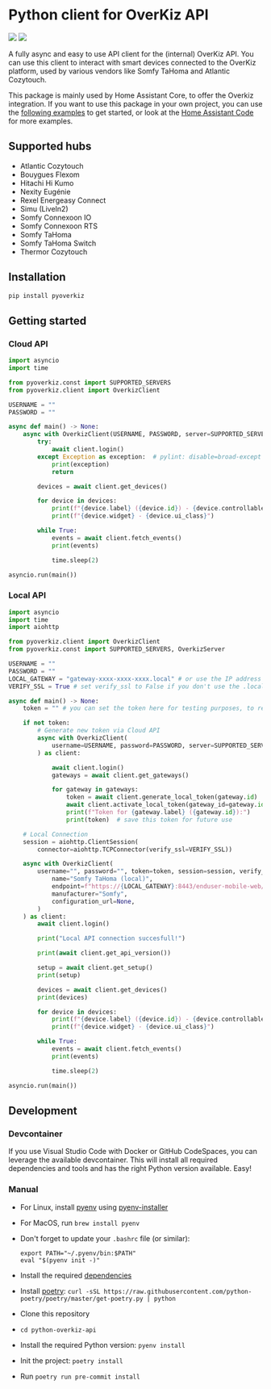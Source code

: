 # Python client for OverKiz API

<p align=left>
    <a href="https://github.com/iMicknl/python-overkiz-api/actions"><img src="https://github.com/iMicknl/python-overkiz-api/workflows/CI/badge.svg"/></a>
    <a href="https://github.com/psf/black"><img src="https://img.shields.io/badge/code%20style-black-000000.svg" /></a>
</p>

A fully async and easy to use API client for the (internal) OverKiz API. You can use this client to interact with smart devices connected to the OverKiz platform, used by various vendors like Somfy TaHoma and Atlantic Cozytouch.

This package is mainly used by Home Assistant Core, to offer the Overkiz integration. If you want to use this package in your own project, you can use the [following examples](#getting-started) to get started, or look at the [Home Assistant Code](https://github.com/home-assistant/core/tree/dev/homeassistant/components/overkiz) for more examples.

## Supported hubs

- Atlantic Cozytouch
- Bouygues Flexom
- Hitachi Hi Kumo
- Nexity Eugénie
- Rexel Energeasy Connect
- Simu (LiveIn2)
- Somfy Connexoon IO
- Somfy Connexoon RTS
- Somfy TaHoma
- Somfy TaHoma Switch
- Thermor Cozytouch

## Installation

```bash
pip install pyoverkiz
```

## Getting started


### Cloud API

```python
import asyncio
import time

from pyoverkiz.const import SUPPORTED_SERVERS
from pyoverkiz.client import OverkizClient

USERNAME = ""
PASSWORD = ""

async def main() -> None:
    async with OverkizClient(USERNAME, PASSWORD, server=SUPPORTED_SERVERS["somfy_europe"]) as client:
        try:
            await client.login()
        except Exception as exception:  # pylint: disable=broad-except
            print(exception)
            return

        devices = await client.get_devices()

        for device in devices:
            print(f"{device.label} ({device.id}) - {device.controllable_name}")
            print(f"{device.widget} - {device.ui_class}")

        while True:
            events = await client.fetch_events()
            print(events)

            time.sleep(2)

asyncio.run(main())
```

### Local API

```python
import asyncio
import time
import aiohttp

from pyoverkiz.client import OverkizClient
from pyoverkiz.const import SUPPORTED_SERVERS, OverkizServer

USERNAME = ""
PASSWORD = ""
LOCAL_GATEWAY = "gateway-xxxx-xxxx-xxxx.local" # or use the IP address of your gateway
VERIFY_SSL = True # set verify_ssl to False if you don't use the .local hostname

async def main() -> None:
    token = "" # you can set the token here for testing purposes, to re-use an earlier generated token

    if not token:
        # Generate new token via Cloud API
        async with OverkizClient(
            username=USERNAME, password=PASSWORD, server=SUPPORTED_SERVERS["somfy_europe"]
        ) as client:

            await client.login()
            gateways = await client.get_gateways()

            for gateway in gateways:
                token = await client.generate_local_token(gateway.id)
                await client.activate_local_token(gateway_id=gateway.id, token=token, label="Home Assistant/local-dev")
                print(f"Token for {gateway.label} ({gateway.id}):")
                print(token)  # save this token for future use

    # Local Connection
    session = aiohttp.ClientSession(
        connector=aiohttp.TCPConnector(verify_ssl=VERIFY_SSL))

    async with OverkizClient(
        username="", password="", token=token, session=session, verify_ssl=VERIFY_SSL, server=OverkizServer(
            name="Somfy TaHoma (local)",
            endpoint=f"https://{LOCAL_GATEWAY}:8443/enduser-mobile-web/1/enduserAPI/",
            manufacturer="Somfy",
            configuration_url=None,
        )
    ) as client:
        await client.login()

        print("Local API connection succesfull!")

        print(await client.get_api_version())

        setup = await client.get_setup()
        print(setup)

        devices = await client.get_devices()
        print(devices)

        for device in devices:
            print(f"{device.label} ({device.id}) - {device.controllable_name}")
            print(f"{device.widget} - {device.ui_class}")

        while True:
            events = await client.fetch_events()
            print(events)

            time.sleep(2)

asyncio.run(main())
```

## Development

### Devcontainer

If you use Visual Studio Code with Docker or GitHub CodeSpaces, you can leverage the available devcontainer. This will install all required dependencies and tools and has the right Python version available. Easy!

### Manual
- For Linux, install [pyenv](https://github.com/pyenv/pyenv) using [pyenv-installer](https://github.com/pyenv/pyenv-installer)
- For MacOS, run `brew install pyenv`
- Don't forget to update your `.bashrc` file (or similar):
  ```
  export PATH="~/.pyenv/bin:$PATH"
  eval "$(pyenv init -)"
  ```
- Install the required [dependencies](https://github.com/pyenv/pyenv/wiki#suggested-build-environment)
- Install [poetry](https://python-poetry.org): `curl -sSL https://raw.githubusercontent.com/python-poetry/poetry/master/get-poetry.py | python`

- Clone this repository
- `cd python-overkiz-api`
- Install the required Python version: `pyenv install`
- Init the project: `poetry install`
- Run `poetry run pre-commit install`
